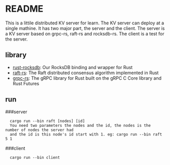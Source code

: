# README 
 This is a littile  distributed KV server for learn.
 The KV server can deploy at a single mathine.
 It has two major part, the server and the client. The server is a KV server based on 
 grpc-rs, raft-rs and rocksdb-rs. The client is a test for the server.
 
## library
- [rust-rocksdb](https://github.com/pingcap/rust-rocksdb): Our RocksDB binding and wrapper for Rust
- [raft-rs](https://github.com/pingcap/raft-rs): The Raft distributed consensus algorithm implemented in Rust
- [grpc-rs](https://github.com/pingcap/grpc-rs): The gRPC library for Rust built on the gRPC C Core library and Rust Futures

## run
###server
```
  cargo run --bin raft [nodes] [id]
  You need two parameters the nodes and the id, the nodes is the number of nodes the server had
  and the id is this node's id start with 1. eg: cargo run --bin raft 5 1
```

###client
```
  cargo run --bin client 
```
